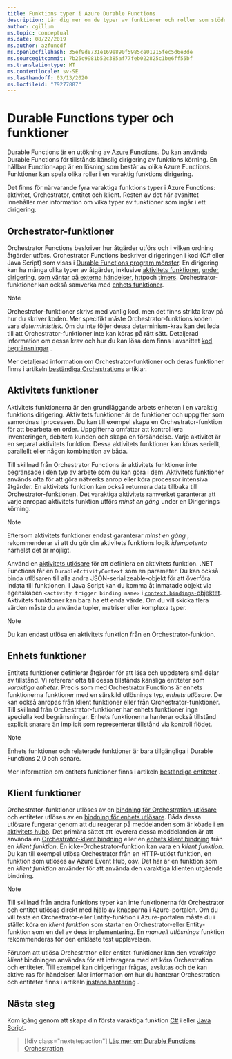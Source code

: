 ```yaml
---
title: Funktions typer i Azure Durable Functions
description: Lär dig mer om de typer av funktioner och roller som stöder funktions-till-funktion-kommunikation i en Durable Functions dirigering i Azure Functions.
author: cgillum
ms.topic: conceptual
ms.date: 08/22/2019
ms.author: azfuncdf
ms.openlocfilehash: 35ef9d8731e169e890f5985ce01215fec5d6e3de
ms.sourcegitcommit: 7b25c9981b52c385af77feb022825c1be6ff55bf
ms.translationtype: MT
ms.contentlocale: sv-SE
ms.lasthandoff: 03/13/2020
ms.locfileid: "79277887"
---
```

# <a name="durable-functions-types-and-features"></a>Durable Functions typer och funktioner

Durable Functions är en utökning av [Azure Functions](../functions-overview.md). Du kan använda Durable Functions för tillstånds känslig dirigering av funktions körning. En hållbar Function-app är en lösning som består av olika Azure Functions. Funktioner kan spela olika roller i en varaktig funktions dirigering. 

Det finns för närvarande fyra varaktiga funktions typer i Azure Functions: aktivitet, Orchestrator, entitet och klient. Resten av det här avsnittet innehåller mer information om vilka typer av funktioner som ingår i ett dirigering.

## <a name="orchestrator-functions"></a>Orchestrator-funktioner

Orchestrator Functions beskriver hur åtgärder utförs och i vilken ordning åtgärder utförs. Orchestrator Functions beskriver dirigeringen i kod (C# eller Java Script) som visas i [Durable Functions program mönster](durable-functions-overview.md#application-patterns). En dirigering kan ha många olika typer av åtgärder, inklusive [aktivitets funktioner](#activity-functions), [under dirigering](durable-functions-orchestrations.md#sub-orchestrations), [som väntar på externa händelser](durable-functions-orchestrations.md#external-events), [http](durable-functions-http-features.md)och [timers](durable-functions-orchestrations.md#durable-timers). Orchestrator-funktioner kan också samverka med [enhets funktioner](#entity-functions).

> [!NOTE]
> Orchestrator-funktioner skrivs med vanlig kod, men det finns strikta krav på hur du skriver koden. Mer specifikt måste Orchestrator-funktions koden vara *deterministisk*. Om du inte följer dessa determinism-krav kan det leda till att Orchestrator-funktioner inte kan köras på rätt sätt. Detaljerad information om dessa krav och hur du kan lösa dem finns i avsnittet [kod begränsningar](durable-functions-code-constraints.md) .

Mer detaljerad information om Orchestrator-funktioner och deras funktioner finns i artikeln [beständiga Orchestrations](durable-functions-orchestrations.md) artiklar.

## <a name="activity-functions"></a>Aktivitets funktioner

Aktivitets funktionerna är den grundläggande arbets enheten i en varaktig funktions dirigering. Aktivitets funktioner är de funktioner och uppgifter som samordnas i processen. Du kan till exempel skapa en Orchestrator-funktion för att bearbeta en order. Uppgifterna omfattar att kontrol lera inventeringen, debitera kunden och skapa en försändelse. Varje aktivitet är en separat aktivitets funktion. Dessa aktivitets funktioner kan köras seriellt, parallellt eller någon kombination av båda.

Till skillnad från Orchestrator Functions är aktivitets funktioner inte begränsade i den typ av arbete som du kan göra i dem. Aktivitets funktioner används ofta för att göra nätverks anrop eller köra processor intensiva åtgärder. En aktivitets funktion kan också returnera data tillbaka till Orchestrator-funktionen. Det varaktiga aktivitets ramverket garanterar att varje anropad aktivitets funktion utförs *minst en gång* under en Dirigerings körning.

> [!NOTE]
> Eftersom aktivitets funktioner endast garanterar *minst en gång* , rekommenderar vi att du gör din aktivitets funktions logik *idempotenta* närhelst det är möjligt.

Använd en [aktivitets utlösare](durable-functions-bindings.md#activity-trigger) för att definiera en aktivitets funktion. .NET Functions får en `DurableActivityContext` som en parameter. Du kan också binda utlösaren till alla andra JSON-serializeable-objekt för att överföra indata till funktionen. I Java Script kan du komma åt inmatade objekt via egenskapen `<activity trigger binding name>` i [`context.bindings`-objektet](../functions-reference-node.md#bindings). Aktivitets funktioner kan bara ha ett enda värde. Om du vill skicka flera värden måste du använda tupler, matriser eller komplexa typer.

> [!NOTE]
> Du kan endast utlösa en aktivitets funktion från en Orchestrator-funktion.

## <a name="entity-functions"></a>Enhets funktioner

Entitets funktioner definierar åtgärder för att läsa och uppdatera små delar av tillstånd. Vi refererar ofta till dessa tillstånds känsliga entiteter som *varaktiga enheter*. Precis som med Orchestrator Functions är enhets funktionerna funktioner med en särskild utlösnings typ, *enhets utlösare*. De kan också anropas från klient funktioner eller från Orchestrator-funktioner. Till skillnad från Orchestrator-funktioner har enhets funktioner inga speciella kod begränsningar. Enhets funktionerna hanterar också tillstånd explicit snarare än implicit som representerar tillstånd via kontroll flödet.

> [!NOTE]
> Enhets funktioner och relaterade funktioner är bara tillgängliga i Durable Functions 2,0 och senare.

Mer information om entitets funktioner finns i artikeln [beständiga entiteter](durable-functions-entities.md) .

## <a name="client-functions"></a>Klient funktioner

Orchestrator-funktioner utlöses av en [bindning för Orchestration-utlösare](durable-functions-bindings.md#orchestration-trigger) och entiteter utlöses av en [bindning för enhets utlösare](durable-functions-bindings.md#entity-trigger). Båda dessa utlösare fungerar genom att du reagerar på meddelanden som är köade i en [aktivitets hubb](durable-functions-task-hubs.md). Det primära sättet att leverera dessa meddelanden är att använda en [Orchestrator-klient bindning](durable-functions-bindings.md#orchestration-client) eller en [enhets klient bindning](durable-functions-bindings.md#entity-client) från en *klient funktion*. En icke-Orchestrator-funktion kan vara en *klient funktion*. Du kan till exempel utlösa Orchestrator från en HTTP-utlöst funktion, en funktion som utlöses av Azure Event Hub, osv. Det här är en funktion som en *klient funktion* använder för att använda den varaktiga klienten utgående bindning.

> [!NOTE]
> Till skillnad från andra funktions typer kan inte funktionerna för Orchestrator och entitet utlösas direkt med hjälp av knapparna i Azure-portalen. Om du vill testa en Orchestrator-eller Entity-funktion i Azure-portalen måste du i stället köra en *klient funktion* som startar en Orchestrator-eller Entity-funktion som en del av dess implementering. En *manuell utlösnings* funktion rekommenderas för den enklaste test upplevelsen.

Förutom att utlösa Orchestrator-eller entitet-funktioner kan den *varaktiga klient* bindningen användas för att interagera med att köra Orchestration och entiteter. Till exempel kan dirigeringar frågas, avslutas och de kan aktive ras för händelser. Mer information om hur du hanterar Orchestration och entiteter finns i artikeln [instans hantering](durable-functions-instance-management.md) .

## <a name="next-steps"></a>Nästa steg

Kom igång genom att skapa din första varaktiga funktion [C#](durable-functions-create-first-csharp.md) i eller [Java Script](quickstart-js-vscode.md).

> [!div class="nextstepaction"]
> [Läs mer om Durable Functions Orchestration](durable-functions-orchestrations.md)